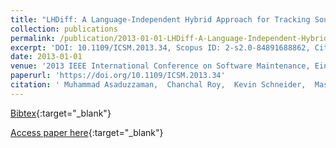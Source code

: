 ```yaml
---
title: "LHDiff: A Language-Independent Hybrid Approach for Tracking Source Code Lines"
collection: publications
permalink: /publication/2013-01-01-LHDiff-A-Language-Independent-Hybrid-Approach-for-Tracking-Source-Code-Lines
excerpt: 'DOI: 10.1109/ICSM.2013.34, Scopus ID: 2-s2.0-84891688862, Cited by: 15'
date: 2013-01-01
venue: '2013 IEEE International Conference on Software Maintenance, Eindhoven, The Netherlands, September 22-28, 2013'
paperurl: 'https://doi.org/10.1109/ICSM.2013.34'
citation: ' Muhammad Asaduzzaman,  Chanchal Roy,  Kevin Schneider,  Massimiliano Di Penta, &quot;LHDiff: A Language-Independent Hybrid Approach for Tracking Source Code Lines.&quot; 2013 IEEE International Conference on Software Maintenance, Eindhoven, The Netherlands, September 22-28, 2013, 2013.'
---
```

[Bibtex](https://dblp.org/rec/bib/conf/icsm/AsaduzzamanRSP13){:target="_blank"}

[Access paper here](https://doi.org/10.1109/ICSM.2013.34){:target="_blank"}
